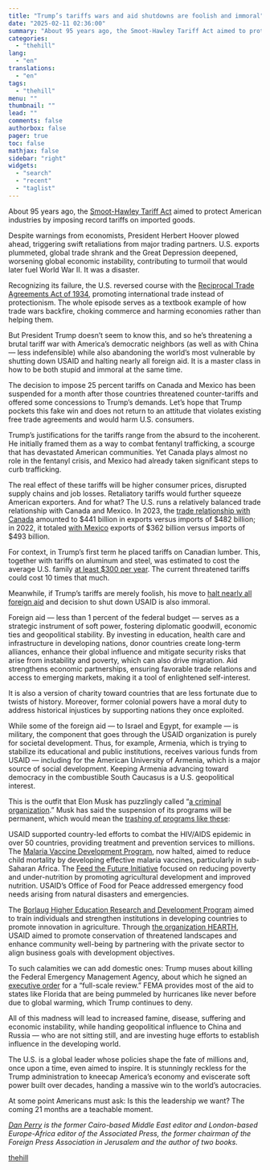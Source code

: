 ```yaml
---
title: "Trump’s tariffs wars and aid shutdowns are foolish and immoral"
date: "2025-02-11 02:36:00"
summary: "About 95 years ago, the Smoot-Hawley Tariff Act aimed to protect American industries by imposing record tariffs on imported goods. Despite warnings from economists, President Herbert Hoover plowed ahead, triggering swift retaliations from major trading partners. U.S. exports plummeted, global trade shrank and the Great Depression deepened, worsening global economic..."
categories:
  - "thehill"
lang:
  - "en"
translations:
  - "en"
tags:
  - "thehill"
menu: ""
thumbnail: ""
lead: ""
comments: false
authorbox: false
pager: true
toc: false
mathjax: false
sidebar: "right"
widgets:
  - "search"
  - "recent"
  - "taglist"
---
```


About 95 years ago, the [Smoot-Hawley Tariff Act](https://en.wikipedia.org/wiki/Smoot%E2%80%93Hawley_Tariff_Act) aimed to protect American industries by imposing record tariffs on imported goods.

Despite warnings from economists, President Herbert Hoover plowed ahead, triggering swift retaliations from major trading partners. U.S. exports plummeted, global trade shrank and the Great Depression deepened, worsening global economic instability, contributing to turmoil that would later fuel World War II. It was a disaster.

Recognizing its failure, the U.S. reversed course with the [Reciprocal Trade Agreements Act of 1934](https://ustr.gov/about-us/policy-offices/press-office/blog/2014/June/Eighty-years-of-the-Reciprocal-Trade-Agreements-Act), promoting international trade instead of protectionism. The whole episode serves as a textbook example of how trade wars backfire, choking commerce and harming economies rather than helping them.

But President Trump doesn’t seem to know this, and so he’s threatening a brutal tariff war with America’s democratic neighbors (as well as with China — less indefensible) while also abandoning the world’s most vulnerable by shutting down USAID and halting nearly all foreign aid. It is a master class in how to be both stupid and immoral at the same time.

The decision to impose 25 percent tariffs on Canada and Mexico has been suspended for a month after those countries threatened counter-tariffs and offered some concessions to Trump’s demands. Let’s hope that Trump pockets this fake win and does not return to an attitude that violates existing free trade agreements and would harm U.S. consumers.

Trump’s justifications for the tariffs range from the absurd to the incoherent. He initially framed them as a way to combat fentanyl trafficking, a scourge that has devastated American communities. Yet Canada plays almost no role in the fentanyl crisis, and Mexico had already taken significant steps to curb trafficking.

The real effect of these tariffs will be higher consumer prices, disrupted supply chains and job losses. Retaliatory tariffs would further squeeze American exporters. And for what? The U.S. runs a relatively balanced trade relationship with Canada and Mexico. In 2023, the [trade relationship with Canada](https://www.census.gov/foreign-trade/balance/c1220.html) amounted to $441 billion in exports versus imports of $482 billion; in 2022, it totaled [with Mexico](https://ustr.gov/countries-regions/americas/mexico) exports of $362 billion versus imports of $493 billion.

For context, in Trump’s first term he placed tariffs on Canadian lumber. This, together with tariffs on aluminum and steel, was estimated to cost the average U.S. family [at least $300 per year](https://links.message.bloomberg.com/u/click?_t=f574328d4d0c4c359b90d8e49b10e21d&_m=c1c39a3bbcab48a2b82153a0e856274d&_e=_wmYjDTjsBSjtk1PV1q6rpyQUZjN7dvOvReKAUF6IL0xaq75Olrg3aVgnjToOKAxWgt-oOXL6e_zcy1delizdeE-c4wmLexKXWbPdj3qAeF4D5pEdS575cfVL0E3IstF8umCW7opFdIxpkgSaS9wQ_8b0W9C1GRV3Y_I62x-YmiFzOwrGuSSDWpXwCViMDgfDI1bviJ1MBfzjEksRpX1Sm4n_a25fJxEoNQqMdYmly4SvUQ32-xmb_QsFk8acs1x2yogVoBVgjHXTkF20_OyULngBNN1PZKYdpxguScK4bJBkDesW1d74LedLfX8c9FWt2OTjKiplsFaW9B3FezwBoKg9OvZjBNwhQi-OGszNxFTQlWRx9tQUzTEPZGHxf25UygkYp0uAdK33hzDlDQvpA%3D%3D). The current threatened tariffs could cost 10 times that much.

Meanwhile, if Trump’s tariffs are merely foolish, his move to [halt nearly all foreign aid](https://apnews.com/article/state-department-trump-foreign-aid-bf047e17ef64cb42a1a1b7fdf05caffa) and decision to shut down USAID is also immoral.

Foreign aid — less than 1 percent of the federal budget — serves as a strategic instrument of soft power, fostering diplomatic goodwill, economic ties and geopolitical stability. By investing in education, health care and infrastructure in developing nations, donor countries create long-term alliances, enhance their global influence and mitigate security risks that arise from instability and poverty, which can also drive migration. Aid strengthens economic partnerships, ensuring favorable trade relations and access to emerging markets, making it a tool of enlightened self-interest.

It is also a version of charity toward countries that are less fortunate due to twists of history. Moreover, former colonial powers have a moral duty to address historical injustices by supporting nations they once exploited.

While some of the foreign aid — to Israel and Egypt, for example — is military, the component that goes through the USAID organization is purely for societal development. Thus, for example, Armenia, which is trying to stabilize its educational and public institutions, receives various funds from USAID — including for the American University of Armenia, which is a major source of social development. Keeping Armenia advancing toward democracy in the combustible South Caucasus is a U.S. geopolitical interest.

This is the outfit that Elon Musk has puzzlingly called “[a criminal organization](https://abcnews.go.com/Politics/turmoil-inside-usaid-doge-reps-offices-senior-officials/story?id=118368900).” Musk has said the suspension of its programs will be permanent, which would mean the [trashing of programs like these](https://crsreports.congress.gov/product/pdf/IF/IF10261):

USAID supported country-led efforts to combat the HIV/AIDS epidemic in over 50 countries, providing treatment and prevention services to millions. The [Malaria Vaccine Development Program](https://www.theguardian.com/global-development/2025/feb/02/trump-aid-spending-freeze-halts-leading-mvdp-malaria-vaccine-programme), now halted, aimed to reduce child mortality by developing effective malaria vaccines, particularly in sub-Saharan Africa. The [Feed the Future Initiative](https://ug.usembassy.gov/the-u-s-governments-feed-the-future-initiative-launches-a-new-five-year-global-food-security-strategy-uganda-country-plan/) focused on reducing poverty and under-nutrition by promoting agricultural development and improved nutrition. USAID’s Office of Food for Peace addressed emergency food needs arising from natural disasters and emergencies.

The [Borlaug Higher Education Research and Development Program](https://www.canr.msu.edu/global/progress-report-2019-2020/borlaug-higher-education-for-agricultural-research-and-development-bheard) aimed to train individuals and strengthen institutions in developing countries to promote innovation in agriculture. Through [the organization HEARTH](https://biodiversitylinks.org/projects/current-global-projects/hearth), USAID aimed to promote conservation of threatened landscapes and enhance community well-being by partnering with the private sector to align business goals with development objectives.

To such calamities we can add domestic ones: Trump muses about killing the Federal Emergency Management Agency, about which he signed an [executive order](https://www.whitehouse.gov/presidential-actions/2025/01/council-to-assess-the-federal-emergency-management-agency/) for a “full-scale review.” FEMA provides most of the aid to states like Florida that are being pummeled by hurricanes like never before due to global warming, which Trump continues to deny.

All of this madness will lead to increased famine, disease, suffering and economic instability, while handing geopolitical influence to China and Russia — who are not sitting still, and are investing huge efforts to establish influence in the developing world.

The U.S. is a global leader whose policies shape the fate of millions and, once upon a time, even aimed to inspire. It is stunningly reckless for the Trump administration to kneecap America’s economy and eviscerate soft power built over decades, handing a massive win to the world’s autocracies.

At some point Americans must ask: Is this the leadership we want? The coming 21 months are a teachable moment.

*[Dan Perry](https://danperry.substack.com/) is the former Cairo-based Middle East editor and London-based Europe-Africa editor of the Associated Press, the former chairman of the Foreign Press Association in Jerusalem and the author of two books.*

[thehill](https://thehill.com/opinion/international/5136053-trumps-tariffs-wars-and-aid-shutdowns-are-foolish-and-immoral/)
